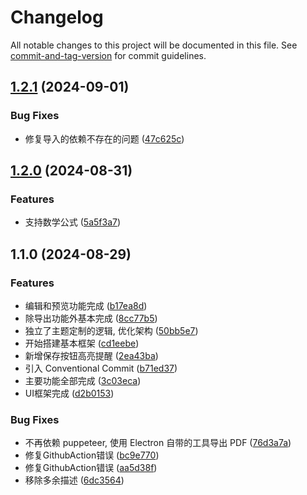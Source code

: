 # Changelog

All notable changes to this project will be documented in this file. See [commit-and-tag-version](https://github.com/absolute-version/commit-and-tag-version) for commit guidelines.

## [1.2.1](https://github.com/LeafYeeXYZ/EasyPaper/compare/v1.2.0...v1.2.1) (2024-09-01)


### Bug Fixes

* 修复导入的依赖不存在的问题 ([47c625c](https://github.com/LeafYeeXYZ/EasyPaper/commit/47c625cca152234e983355d288537024ffaff188))

## [1.2.0](https://github.com/LeafYeeXYZ/EasyPaper/compare/v1.1.0...v1.2.0) (2024-08-31)


### Features

* 支持数学公式 ([5a5f3a7](https://github.com/LeafYeeXYZ/EasyPaper/commit/5a5f3a72420c22cb675a88e256922f02d1278869))

## 1.1.0 (2024-08-29)


### Features

* 编辑和预览功能完成 ([b17ea8d](https://github.com/LeafYeeXYZ/EasyPaper/commit/b17ea8df46e4e80ca48795cc1596017e38c0652c))
* 除导出功能外基本完成 ([8cc77b5](https://github.com/LeafYeeXYZ/EasyPaper/commit/8cc77b5adcb5d5475ae5e283fbac3133215e09b5))
* 独立了主题定制的逻辑, 优化架构 ([50bb5e7](https://github.com/LeafYeeXYZ/EasyPaper/commit/50bb5e754eabe1ce2f6ca887bb3e545628d6bfdc))
* 开始搭建基本框架 ([cd1eebe](https://github.com/LeafYeeXYZ/EasyPaper/commit/cd1eebe43a1841aa1903f3157e02f57f06369908))
* 新增保存按钮高亮提醒 ([2ea43ba](https://github.com/LeafYeeXYZ/EasyPaper/commit/2ea43ba01417bb003a802b6707a67a64bb74635d))
* 引入 Conventional Commit ([b71ed37](https://github.com/LeafYeeXYZ/EasyPaper/commit/b71ed37d7f124df7d7a11648035a1ef52c95d767))
* 主要功能全部完成 ([3c03eca](https://github.com/LeafYeeXYZ/EasyPaper/commit/3c03eca895a35457779649cb1b0c07aafebf04cf))
* UI框架完成 ([d2b0153](https://github.com/LeafYeeXYZ/EasyPaper/commit/d2b015349e28c1742189feab211ffb1eea363c27))


### Bug Fixes

* 不再依赖 puppeteer, 使用 Electron 自带的工具导出 PDF ([76d3a7a](https://github.com/LeafYeeXYZ/EasyPaper/commit/76d3a7af0515355825358da2dc05e0345dcaae1e))
* 修复GithubAction错误 ([bc9e770](https://github.com/LeafYeeXYZ/EasyPaper/commit/bc9e77086ea9d556e30c9feb9287eacebfa489e3))
* 修复GithubAction错误 ([aa5d38f](https://github.com/LeafYeeXYZ/EasyPaper/commit/aa5d38f75fe56562c0afa0ffabef130abdf9e2f0))
* 移除多余描述 ([6dc3564](https://github.com/LeafYeeXYZ/EasyPaper/commit/6dc3564bcbff384cba6cb3007e96bb2ffc6d496b))
